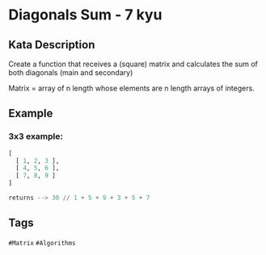 # Diagonals Sum - 7 kyu

## Kata Description

Create a function that receives a (square) matrix and calculates the sum of both diagonals (main and secondary)

Matrix = array of n length whose elements are n length arrays of integers.

## Example

### 3x3 example:

```python
[
  [ 1, 2, 3 ],
  [ 4, 5, 6 ],
  [ 7, 8, 9 ]
]

returns --> 30 // 1 + 5 + 9 + 3 + 5 + 7
```

## Tags

`#Matrix` `#Algorithms`